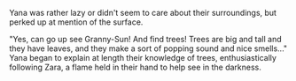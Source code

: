 Yana was rather lazy or didn't seem to care about their surroundings, but perked up at mention of the surface.    

"Yes, can go up see Granny-Sun! And find trees! Trees are big and tall and they have leaves, and they make a sort of popping sound and nice smells..." Yana began to explain at length their knowledge of trees, enthusiastically following Zara, a flame held in their hand to help see in the darkness.